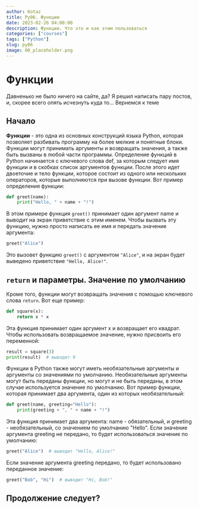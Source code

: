 ```yaml
---
author: Kotaz
title: Py06. Функции
date: 2023-02-26 04:00:00
description: Функции. Что это и как этим пользоваться
categories: ["courses"]
tags: ["Python"]
slug: py06
image: 00_placeholder.png
---
```


# Функции

Давненько не было ничего на сайте, да? Я решил написать пару постов, и, скорее всего опять исчезнуть куда то... Вернемся к теме

## Начало 
**Функции** - это одна из основных конструкций языка Python, которая позволяет разбивать программу на более мелкие и понятные блоки. Функции могут принимать аргументы и возвращать значения, а также быть вызваны в любой части программы.
Определение функций в Python начинается с ключевого слова def, за которым следует имя функции и в скобках список аргументов функции. После этого идет двоеточие и тело функции, которое состоит из одного или нескольких операторов, которые выполняются при вызове функции. Вот пример определения функции:

```py
def greet(name):
    print("Hello, " + name + "!")
```

В этом примере функция `greet()` принимает один аргумент name и выводит на экран приветствие с этим именем. Чтобы вызвать эту функцию, нужно просто написать ее имя и передать значение аргумента:

```py
greet("Alice")
```
Это вызовет функцию `greet()` с аргументом `"Alice"`, и на экран будет выведено приветствие `"Hello, Alice!"`.

## `return` и параметры. Значение по умолчанию

Кроме того, функции могут возвращать значения с помощью ключевого слова `return`. Вот еще пример:

```py
def square(x):
    return x * x
```
Эта функция принимает один аргумент x и возвращает его квадрат. Чтобы использовать возвращаемое значение, нужно присвоить его переменной:


```py
result = square(3)
print(result)  # выводит 9
```
Функции в Python также могут иметь необязательные аргументы и аргументы со значениями по умолчанию. Необязательные аргументы могут быть переданы функции, но могут и не быть переданы, в 
этом случае используется значение по умолчанию. Вот пример функции, которая принимает два аргумента, один из которых необязательный:


```py
def greet(name, greeting="Hello"):
    print(greeting + ", " + name + "!")
```
Эта функция принимает два аргумента: name - обязательный, и greeting - необязательный, со значением по умолчанию "Hello". Если значение аргумента greeting не передано, то будет 
использоваться значение по умолчанию:

```py
greet("Alice")  # выводит "Hello, Alice!"
```
Если значение аргумента greeting передано, то будет использовано переданное значение:


```py
greet("Bob", "Hi")  # выводит "Hi, Bob!"
```

## Продолжение следует?